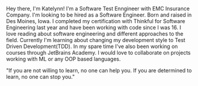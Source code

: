 Hey there, I'm Katelynn! I'm a Software Test Enngineer with EMC Insurance Company. I'm looking to be hired as a Software Engineer. Born and raised in Des Moines, Iowa. 
I completed my certification with Thinkful for Software Engineering last year and have been working with code since I was 16.  I love reading about software engineering and different approaches to the field. Currently I'm learning about changing my development style to Test Driven Development(TDD). In my spare time I've also been working on courses through 
JetBrains Academy. I would love to collaborate on projects working with ML or any OOP based languages. 

"If you are not willing to learn, no one can help you. If you are determined to learn, no one can stop you."

